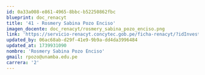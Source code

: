 ```yaml
---
id: 0a33a008-e861-4965-8bbc-b52250862fbc
blueprint: doc_renacyt
title: '41 - Rosmery Sabina Pozo Enciso'
imagen_docente: doc_renacyt/rosmery_sabina_pozo_enciso.png
link: 'https://servicio-renacyt.concytec.gob.pe/ficha-renacyt/?idInvestigador=66413'
updated_by: 06ac68ab-d29f-41e9-9b9a-dd4da3996484
updated_at: 1739931090
nombre: 'Rosmery Sabina Pozo Enciso'
gmail: rpozo@unamba.edu.pe
carrera: '2'
---
```

